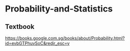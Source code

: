 # Probability-and-Statistics

## Textbook

https://books.google.com.sg/books/about/Probability.html?id=evbGTPhuvSoC&redir_esc=y
